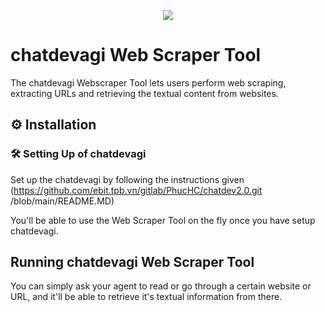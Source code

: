 <p align=center>
<a href="https://chatdevagi.co"><img src=https://chatdevagi.co/wp-content/uploads/2023/05/chatdevagi_icon.png></a>
</p>

# chatdevagi Web Scraper Tool

The chatdevagi Webscraper Tool lets users perform web scraping, extracting URLs and retrieving the textual content from websites.

## ⚙️ Installation

### 🛠 **Setting Up of chatdevagi**
Set up the chatdevagi by following the instructions given (https://github.com/ebit.tpb.vn/gitlab/PhucHC/chatdev2.0.git /blob/main/README.MD)

You'll be able to use the Web Scraper Tool on the fly once you have setup chatdevagi.

## Running chatdevagi Web Scraper Tool

You can simply ask your agent to read or go through a certain website or URL, and it'll be able to retrieve it's textual information from there.
